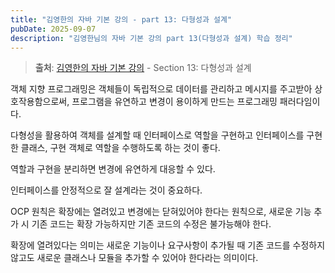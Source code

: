 ```yaml
---
title: "김영한의 자바 기본 강의 - part 13: 다형성과 설계"
pubDate: 2025-09-07
description: "김영한님의 자바 기본 강의 part 13(다형성과 설계) 학습 정리"
---
```


> **출처**: [김영한의 자바 기본 강의](https://inf.run/2714a) - Section 13: 다형성과 설계

객체 지향 프로그래밍은 객체들이 독립적으로 데이터를 관리하고 메시지를 주고받아 상호작용함으로써, 프로그램을 유연하고 변경이 용이하게 만드는 프로그래밍 패러다임이다.

다형성을 활용하여 객체를 설계할 때 인터페이스로 역할을 구현하고 인터페이스를 구현한 클래스, 구현 객체로 역할을 수행하도록 하는 것이 좋다.

역할과 구현을 분리하면 변경에 유연하게 대응할 수 있다.

인터페이스를 안정적으로 잘 설계라는 것이 중요하다.

OCP 원칙은 확장에는 열려있고 변경에는 닫혀있어야 한다는 원칙으로, 새로운 기능 추가 시 기존 코드는 확장 가능하지만 기존 코드의 수정은 불가능해야 한다.

확장에 열려있다는 의미는 새로운 기능이나 요구사항이 추가될 때 기존 코드를 수정하지 않고도 새로운 클래스나 모듈을 추가할 수 있어야 한다라는 의미이다.

